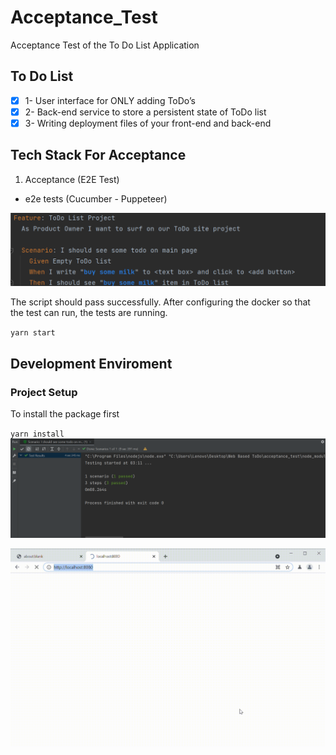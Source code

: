 # Acceptance_Test

Acceptance Test of the To Do List Application
 
## To Do List
- [x] 1- User interface for ONLY adding ToDo’s
- [x] 2- Back-end service to store a persistent state of ToDo list
- [x] 3- Writing deployment files of your front-end and back-end

## Tech Stack For Acceptance
1. Acceptance (E2E Test)
 - e2e tests (Cucumber - Puppeteer)
 
![](images/img.png)

The script should pass successfully. After configuring the docker so that the test can run, the tests are running.

``
yarn start
``

## Development Enviroment
### Project Setup
To install the package first

``yarn install
``
![](images/img_1.png)

![](images/screen_acceptance.gif)
